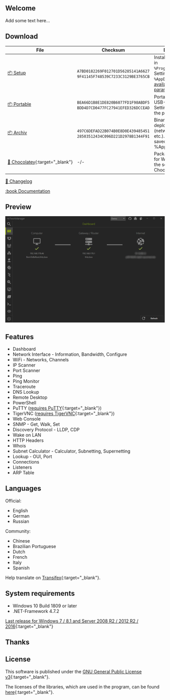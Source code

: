 ## Welcome

Add some text here...

## Download

| File | Checksum | Description
|---|---|---|
|[:package:&nbsp;Setup](https://github.com/BornToBeRoot/NETworkManager/releases/download/2020.1.0/NETworkManager_2020.1.0_Setup.exe)| `A7BD0182269F012701D56285141A6627` `9F41145F748539C7233C3129BE3765CB` | Installs the software in `%ProgramFiles(x86)%`. Settings are saved in `%AppData%`. See [available parameters](http://www.jrsoftware.org/ishelp/index.php?topic=setupcmdline). |
|[:package:&nbsp;Portable](https://github.com/BornToBeRoot/NETworkManager/releases/download/2020.1.0/NETworkManager_2020.1.0_Portable.zip)| `BEA66D1B8E1DE820B6077FD1F98ABDF5` `BDD4D7CD0477FC27941EFED326DCCEAD` | Portable version for USB-Stick/Cloud. Settings are saved in the program folder. |
|[:package:&nbsp;Archiv](https://github.com/BornToBeRoot/NETworkManager/releases/download/2020.1.0/NETworkManager_2020.1.0_Archiv.zip)| `497C6DEFAD22B074B0E8D0E439485451` `28503512434C096D221D2978B1344F91` | Binaries can be deployed anywhere (network share, etc.). Settings are saved in %AppData%. |
|[:link:&nbsp;Chocolatey](https://chocolatey.org/packages/NETworkManager){:target="_blank"}| -/- | Package Manager for Windows. Installs the setup via Chocolatey. |

[:page_facing_up: Changelog](Changelog.md)

[:book Documentation](Documentation/README.md)

## Preview

<img alt="NETworkManager" src="NETworkManager_Preview.gif" />

## Features

- Dashboard 
- Network Interface - Information, Bandwidth, Configure
- WiFi - Networks, Channels
- IP Scanner
- Port Scanner
- Ping
- Ping Monitor
- Traceroute
- DNS Lookup
- Remote Desktop
- PowerShell
- PuTTY ([requires PuTTY](https://www.chiark.greenend.org.uk/~sgtatham/putty/latest.html){:target="_blank"})
- TigerVNC ([requires TigerVNC](https://tigervnc.org/){:target="_blank"})
- Web Console
- SNMP - Get, Walk, Set
- Discovery Protocol - LLDP, CDP
- Wake on LAN
- HTTP Headers
- Whois
- Subnet Calculator - Calculator, Subnetting, Supernetting
- Lookup - OUI, Port
- Connections
- Listeners
- ARP Table

## Languages

Official:
- English
- German
- Russian

Community:
- Chinese
- Brazilian Portuguese
- Dutch
- French
- Italy
- Spanish

Help translate on [Transifex](https://www.transifex.com/BornToBeRoot/NETworkManager){:target="_blank"}.

## System requirements

- Windows 10 Build 1809 or later
- .NET-Framework 4.7.2

[Last release for Windows 7 / 8.1 and Server 2008 R2 / 2012 R2 / 2016](https://github.com/BornToBeRoot/NETworkManager/releases/tag/v1.11.0.0){:target="_blank"}

## Thanks



## License

This software is published under the [GNU General Public License v3](https://github.com/BornToBeRoot/NETworkManager/blob/master/LICENSE){:target="_blank"}.

The licenses of the libraries, which are used in the program, can be found [here](https://github.com/BornToBeRoot/NETworkManager/tree/master/Source/NETworkManager/Licenses){:target="_blank"}.
